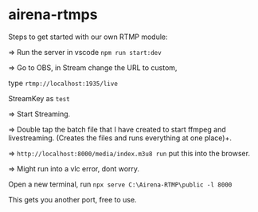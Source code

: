 # airena-rtmps
Steps to get started with our own RTMP module:

=> Run the server in vscode ``npm run start:dev`` 

=> Go to OBS, in Stream change the URL to custom,

type `﻿rtmp://localhost:1935/live` 

StreamKey as ``test`` 

=> Start Streaming.

=> Double tap the batch file that I have created to start ffmpeg and livestreaming. (Creates the files and runs everything at one place)+. 

=> `http://localhost:8000/media/index.m3u8 run` put this into the browser.

=> Might run into a vlc error, dont worry.

Open a new terminal, run `npx serve C:\Airena-RTMP\public -l 8000` 

This gets you another port, free to use.

